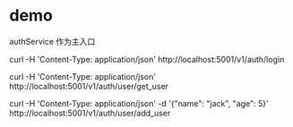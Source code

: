 # demo

authService 作为主入口

curl -H 'Content-Type: application/json' http://localhost:5001/v1/auth/login

curl -H 'Content-Type: application/json' http://localhost:5001/v1/auth/user/get_user

curl -H 'Content-Type: application/json' -d '{"name": "jack", "age": 5}' http://localhost:5001/v1/auth/user/add_user
